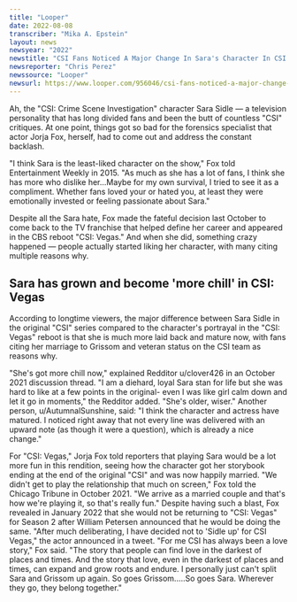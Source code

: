 ```yaml
---
title: "Looper"
date: 2022-08-08
transcriber: "Mika A. Epstein"
layout: news
newsyear: "2022"
newstitle: "CSI Fans Noticed A Major Change In Sara's Character In CSI: Vegas"
newsreporter: "Chris Perez"
newssource: "Looper"
newsurl: https://www.looper.com/956046/csi-fans-noticed-a-major-change-in-saras-character-in-csi-vegas/
---
```


Ah, the "CSI: Crime Scene Investigation" character Sara Sidle — a television personality that has long divided fans and been the butt of countless "CSI" critiques. At one point, things got so bad for the forensics specialist that actor Jorja Fox, herself, had to come out and address the constant backlash.

"I think Sara is the least-liked character on the show," Fox told Entertainment Weekly in 2015. "As much as she has a lot of fans, I think she has more who dislike her...Maybe for my own survival, I tried to see it as a compliment. Whether fans loved your or hated you, at least they were emotionally invested or feeling passionate about Sara."

Despite all the Sara hate, Fox made the fateful decision last October to come back to the TV franchise that helped define her career and appeared in the CBS reboot "CSI: Vegas." And when she did, something crazy happened — people actually started liking her character, with many citing multiple reasons why.

## Sara has grown and become 'more chill' in CSI: Vegas

According to longtime viewers, the major difference between Sara Sidle in the original "CSI" series compared to the character's portrayal in the "CSI: Vegas" reboot is that she is much more laid back and mature now, with fans citing her marriage to Grissom and veteran status on the CSI team as reasons why.

"She's got more chill now," explained Redditor u/clover426 in an October 2021 discussion thread. "I am a diehard, loyal Sara stan for life but she was hard to like at a few points in the original- even I was like girl calm down and let it go in moments," the Redditor added. "She's older, wiser." Another person, u/AutumnalSunshine, said: "I think the character and actress have matured. I noticed right away that not every line was delivered with an upward note (as though it were a question), which is already a nice change."

For "CSI: Vegas," Jorja Fox told reporters that playing Sara would be a lot more fun in this rendition, seeing how the character got her storybook ending at the end of the original "CSI" and was now happily married. "We didn't get to play the relationship that much on screen," Fox told the Chicago Tribune in October 2021. "We arrive as a married couple and that's how we're playing it, so that's really fun." Despite having such a blast, Fox revealed in January 2022 that she would not be returning to "CSI: Vegas" for Season 2 after William Petersen announced that he would be doing the same. "After much deliberating, I have decided not to 'Sidle up' for CSI Vegas," the actor announced in a tweet. "For me CSI has always been a love story," Fox said. "The story that people can find love in the darkest of places and times. And the story that love, even in the darkest of places and times, can expand and grow roots and endure. I personally just can't split Sara and Grissom up again. So goes Grissom.....So goes Sara. Wherever they go, they belong together."
